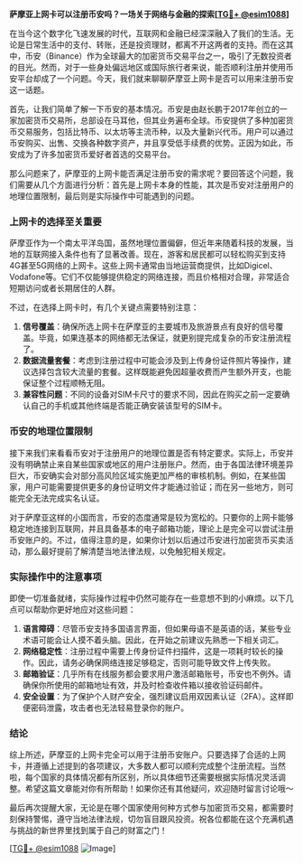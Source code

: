 **萨摩亚上网卡可以注册币安吗？一场关于网络与金融的探索[[TG💪+ @esim1088](https://t.me/s/esim1088)]**

在当今这个数字化飞速发展的时代，互联网和金融已经深深融入了我们的生活。无论是日常生活中的支付、转账，还是投资理财，都离不开这两者的支持。而在这其中，币安（Binance）作为全球最大的加密货币交易平台之一，吸引了无数投资者的目光。然而，对于一些身处偏远地区或国际旅行者来说，能否顺利注册并使用币安平台却成了一个问题。今天，我们就来聊聊萨摩亚上网卡是否可以用来注册币安这一话题。

首先，让我们简单了解一下币安的基本情况。币安是由赵长鹏于2017年创立的一家加密货币交易所，总部设在马耳他，但其业务遍布全球。币安提供了多种加密货币交易服务，包括比特币、以太坊等主流币种，以及大量新兴代币。用户可以通过币安购买、出售、交换各种数字资产，并且享受低手续费的优势。正因为如此，币安成为了许多加密货币爱好者首选的交易平台。

那么问题来了，萨摩亚的上网卡能否满足注册币安的需求呢？要回答这个问题，我们需要从几个方面进行分析：首先是上网卡本身的性能，其次是币安对注册用户的地理位置限制，最后则是实际操作中可能遇到的问题。

### 上网卡的选择至关重要

萨摩亚作为一个南太平洋岛国，虽然地理位置偏僻，但近年来随着科技的发展，当地的互联网接入条件也有了显著改善。现在，游客和居民都可以轻松购买到支持4G甚至5G网络的上网卡。这些上网卡通常由当地运营商提供，比如Digicel、Vodafone等。它们不仅能够提供稳定的网络连接，而且价格相对合理，非常适合短期访问或者长期居住的人群。

不过，在选择上网卡时，有几个关键点需要特别注意：

1. **信号覆盖**：确保所选上网卡在萨摩亚的主要城市及旅游景点有良好的信号覆盖。毕竟，如果连基本的网络都无法保证，就更别提完成复杂的币安注册流程了。
2. **数据流量套餐**：考虑到注册过程中可能会涉及到上传身份证件照片等操作，建议选择包含较大流量的套餐。这样既能避免因超量收费而产生额外开支，也能保证整个过程顺畅无阻。
3. **兼容性问题**：不同的设备对SIM卡尺寸的要求不同，因此在购买之前一定要确认自己的手机或其他终端是否能正确安装该型号的SIM卡。

### 币安的地理位置限制

接下来我们来看看币安对于注册用户的地理位置是否有特定要求。实际上，币安并没有明确禁止来自某些国家或地区的用户注册账户。然而，由于各国法律环境差异巨大，币安确实会对部分高风险区域实施更加严格的审核机制。例如，在某些国家，用户可能需要提供更多的身份证明文件才能通过验证；而在另一些地方，则可能完全无法完成实名认证。

对于萨摩亚这样的小国而言，币安的态度通常是较为宽松的。只要你的上网卡能够稳定地连接到互联网，并且具备基本的电子邮箱功能，理论上是完全可以尝试注册币安账户的。不过，值得注意的是，如果你计划以后通过币安进行加密货币买卖活动，那么最好提前了解清楚当地法律法规，以免触犯相关规定。

### 实际操作中的注意事项

即使一切准备就绪，实际操作过程中仍然可能存在一些意想不到的小麻烦。以下几点可以帮助你更好地应对这些问题：

1. **语言障碍**：尽管币安支持多国语言界面，但如果母语不是英语的话，某些专业术语可能会让人摸不着头脑。因此，在开始之前建议先熟悉一下相关词汇。
2. **网络稳定性**：注册过程中需要上传身份证件扫描件，这是一项耗时较长的操作。因此，请务必确保网络连接足够稳定，否则可能导致文件上传失败。
3. **邮箱验证**：几乎所有在线服务都会要求用户激活邮箱账号，币安也不例外。请确保你所使用的邮箱地址有效，并及时检查收件箱以接收验证码邮件。
4. **安全设置**：为了保护个人财产安全，强烈建议启用双因素认证（2FA）。这样即便密码泄露，攻击者也无法轻易登录你的账户。

### 结论

综上所述，萨摩亚的上网卡完全可以用于注册币安账户。只要选择了合适的上网卡，并遵循上述提到的各项建议，大多数人都可以顺利完成整个注册流程。当然啦，每个国家的具体情况都有所区别，所以具体细节还需要根据实际情况灵活调整。希望这篇文章能对你有所帮助！如果你还有其他疑问，欢迎随时留言讨论哦～

最后再次提醒大家，无论是在哪个国家使用何种方式参与加密货币交易，都需要时刻保持警惕，遵守当地法律法规，切勿盲目跟风投资。祝各位都能在这个充满机遇与挑战的新世界里找到属于自己的财富之门！

[[TG💪+ @esim1088](https://t.me/s/esim1088) ![Image](https://i.postimg.cc/4NQfJmqS/Snipaste-2025-05-13-00-14-12.png)]